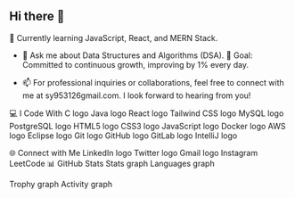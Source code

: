 ## Hi there 👋
 🌱 Currently learning JavaScript, React, and MERN Stack.
- 💬 Ask me about Data Structures and Algorithms (DSA).
  🎯 Goal: Committed to continuous growth, improving by 1% every day.

- 📫 For professional inquiries or collaborations, feel free to connect with me at sy953126gmail.com. I look forward to hearing from you!


💻 I Code With
C logo Java logo React logo Tailwind CSS logo MySQL logo PostgreSQL logo HTML5 logo CSS3 logo JavaScript logo  Docker logo AWS logo Eclipse logo Git logo GitHub logo GitLab logo  IntelliJ logo 


🌐 Connect with Me
LinkedIn logo Twitter logo Gmail logo Instagram LeetCode
📊 GitHub Stats
Stats graph Languages graph


Trophy graph
Activity graph

<!--
**Ragini0011/Ragini0011** is a ✨ _special_ ✨ repository because its `README.md` (this file) appears on your GitHub profile.

Here are some ideas to get you started:

- 🔭 I’m currently working on ...
- 🌱 I’m currently learning ...
- 👯 I’m looking to collaborate on ...
- 🤔 I’m looking for help with ...
- 💬 Ask me about ...
- 📫 How to reach me: ...
- 😄 Pronouns: ...
- ⚡ Fun fact: ...
-->
